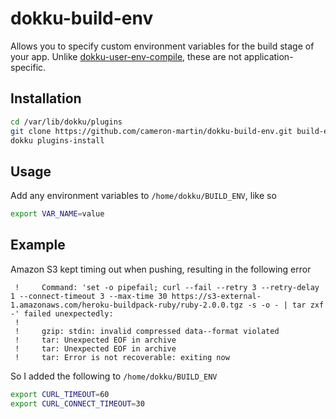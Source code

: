 # dokku-build-env

Allows you to specify custom environment variables for the build stage of your app. Unlike [dokku-user-env-compile][1], these are not application-specific.

## Installation

```sh
cd /var/lib/dokku/plugins
git clone https://github.com/cameron-martin/dokku-build-env.git build-env
dokku plugins-install
```

## Usage

Add any environment variables to `/home/dokku/BUILD_ENV`, like so

```sh
export VAR_NAME=value
```

## Example

Amazon S3 kept timing out when pushing, resulting in the following error

```
 !     Command: 'set -o pipefail; curl --fail --retry 3 --retry-delay 1 --connect-timeout 3 --max-time 30 https://s3-external-1.amazonaws.com/heroku-buildpack-ruby/ruby-2.0.0.tgz -s -o - | tar zxf -' failed unexpectedly:
 !      
 !     gzip: stdin: invalid compressed data--format violated
 !     tar: Unexpected EOF in archive
 !     tar: Unexpected EOF in archive
 !     tar: Error is not recoverable: exiting now
```

So I added the following to `/home/dokku/BUILD_ENV`

```sh
export CURL_TIMEOUT=60
export CURL_CONNECT_TIMEOUT=30
```

[1]: https://github.com/musicglue/dokku-user-env-compile
